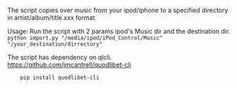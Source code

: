 The script copies over music from your ipod/iphone to a specified directory in artist/album/title.xxx format.

Usage: 
Run the script with 2 params ipod's Music dir and the destination dir.
`python import.py "/media/ipod/iPod_Control/Music" "/your_destination/dirrectory"`

The script has dependency on qlcli. https://github.com/jmcantrell/quodlibet-cli

```
    pip install quodlibet-cli
``` 
